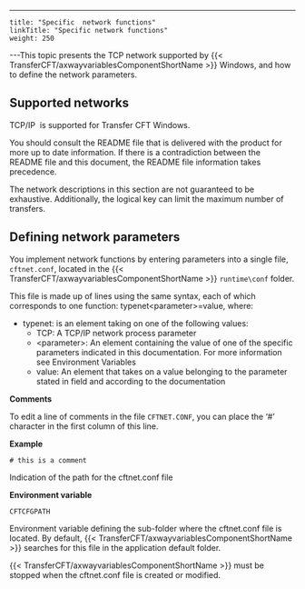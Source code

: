 ---
    title: "Specific  network functions"
    linkTitle: "Specific network functions"
    weight: 250
---This topic presents the TCP network supported by {{< TransferCFT/axwayvariablesComponentShortName  >}} Windows,
and how to define the network parameters.

<span id="Supported_networks"></span>

## Supported networks

TCP/IP  is supported for Transfer
CFT Windows.

You
should consult the README file that is delivered with the product for
more up to date information. If there is a contradiction between the README
file and this document, the README file information takes precedence.

The network descriptions in this section are not guaranteed to be exhaustive.
Additionally, the logical key can limit the maximum number of transfers.

<span id="Defining_network_parameters"></span>

## Defining network parameters

You implement network functions by entering parameters into
a single file, `cftnet.conf`, located in the {{< TransferCFT/axwayvariablesComponentShortName  >}} `runtime\conf`
folder.

This file is made up of lines using the same syntax, each
of which corresponds to one function: typenet&lt;parameter>=value,
where:

- typenet:
    is an element taking on one of the following values:
    -   TCP:
        A TCP/IP network process parameter
    -   &lt;parameter>: An element containing the value of one of the specific parameters indicated
        in this documentation. For more information see Environment
        Variables
    -   value: An element that takes on a value belonging to the parameter stated
        in field and according to the documentation

****Comments****

To edit a line of comments in the file `CFTNET.CONF`, you can
place the ‘#’ character in the first column of this line.

****Example****

`# this is a comment`

Indication of the path for the cftnet.conf
file

****Environment variable****

`CFTCFGPATH`

Environment variable defining the sub-folder where the cftnet.conf
file is located. By default, {{< TransferCFT/axwayvariablesComponentShortName  >}} searches for this file in the
application default folder.

{{< TransferCFT/axwayvariablesComponentShortName  >}} must be stopped when the cftnet.conf file is
created or modified.
